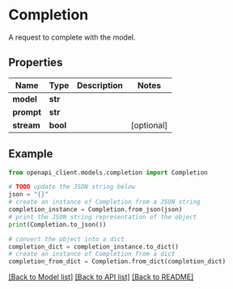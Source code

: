 # Completion

A request to complete with the model.

## Properties

Name | Type | Description | Notes
------------ | ------------- | ------------- | -------------
**model** | **str** |  | 
**prompt** | **str** |  | 
**stream** | **bool** |  | [optional] 

## Example

```python
from openapi_client.models.completion import Completion

# TODO update the JSON string below
json = "{}"
# create an instance of Completion from a JSON string
completion_instance = Completion.from_json(json)
# print the JSON string representation of the object
print(Completion.to_json())

# convert the object into a dict
completion_dict = completion_instance.to_dict()
# create an instance of Completion from a dict
completion_from_dict = Completion.from_dict(completion_dict)
```
[[Back to Model list]](../README.md#documentation-for-models) [[Back to API list]](../README.md#documentation-for-api-endpoints) [[Back to README]](../README.md)


